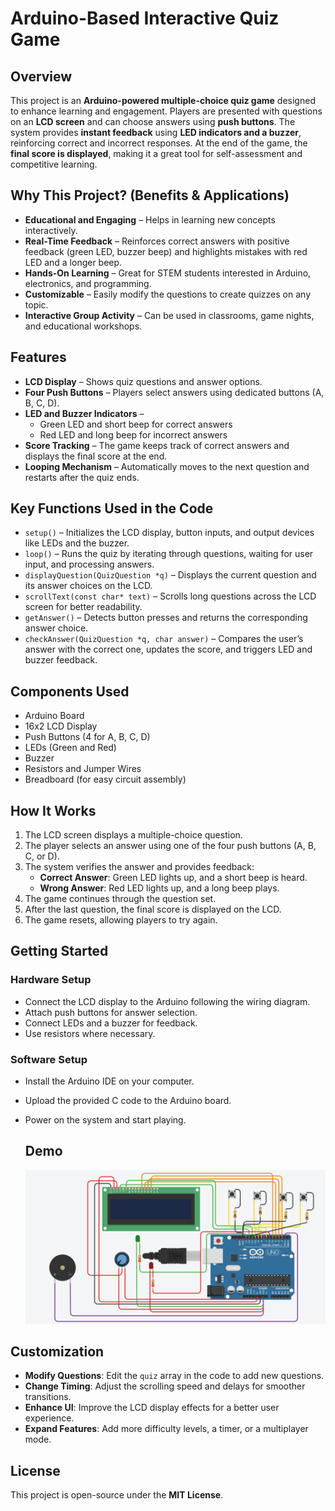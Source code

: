 # **Arduino-Based Interactive Quiz Game**  

## **Overview**  
This project is an **Arduino-powered multiple-choice quiz game** designed to enhance learning and engagement. Players are presented with questions on an **LCD screen** and can choose answers using **push buttons**. The system provides **instant feedback** using **LED indicators and a buzzer**, reinforcing correct and incorrect responses. At the end of the game, the **final score is displayed**, making it a great tool for self-assessment and competitive learning.  

## **Why This Project? (Benefits & Applications)**  
- **Educational and Engaging** – Helps in learning new concepts interactively.  
- **Real-Time Feedback** – Reinforces correct answers with positive feedback (green LED, buzzer beep) and highlights mistakes with red LED and a longer beep.  
- **Hands-On Learning** – Great for STEM students interested in Arduino, electronics, and programming.  
- **Customizable** – Easily modify the questions to create quizzes on any topic.  
- **Interactive Group Activity** – Can be used in classrooms, game nights, and educational workshops.  

## **Features**  
- **LCD Display** – Shows quiz questions and answer options.  
- **Four Push Buttons** – Players select answers using dedicated buttons (A, B, C, D).  
- **LED and Buzzer Indicators** –  
  - Green LED and short beep for correct answers  
  - Red LED and long beep for incorrect answers  
- **Score Tracking** – The game keeps track of correct answers and displays the final score at the end.  
- **Looping Mechanism** – Automatically moves to the next question and restarts after the quiz ends.  

## **Key Functions Used in the Code**  
- `setup()` – Initializes the LCD display, button inputs, and output devices like LEDs and the buzzer.  
- `loop()` – Runs the quiz by iterating through questions, waiting for user input, and processing answers.  
- `displayQuestion(QuizQuestion *q)` – Displays the current question and its answer choices on the LCD.  
- `scrollText(const char* text)` – Scrolls long questions across the LCD screen for better readability.  
- `getAnswer()` – Detects button presses and returns the corresponding answer choice.  
- `checkAnswer(QuizQuestion *q, char answer)` – Compares the user’s answer with the correct one, updates the score, and triggers LED and buzzer feedback.  

## **Components Used**  
- Arduino Board  
- 16x2 LCD Display  
- Push Buttons (4 for A, B, C, D)  
- LEDs (Green and Red)  
- Buzzer  
- Resistors and Jumper Wires  
- Breadboard (for easy circuit assembly)  

## **How It Works**  
1. The LCD screen displays a multiple-choice question.  
2. The player selects an answer using one of the four push buttons (A, B, C, or D).  
3. The system verifies the answer and provides feedback:  
   - **Correct Answer**: Green LED lights up, and a short beep is heard.  
   - **Wrong Answer**: Red LED lights up, and a long beep plays.  
4. The game continues through the question set.  
5. After the last question, the final score is displayed on the LCD.  
6. The game resets, allowing players to try again.  

## **Getting Started**  
### **Hardware Setup**  
- Connect the LCD display to the Arduino following the wiring diagram.  
- Attach push buttons for answer selection.  
- Connect LEDs and a buzzer for feedback.  
- Use resistors where necessary.  

### **Software Setup**  
- Install the Arduino IDE on your computer.  
- Upload the provided C code to the Arduino board.  
- Power on the system and start playing.

  ## **Demo**
  ![Quiz Game Screenshot](https://github.com/thatgauripai/interactive-quiz-game/blob/main/game.png)

## **Customization**  
- **Modify Questions**: Edit the `quiz` array in the code to add new questions.  
- **Change Timing**: Adjust the scrolling speed and delays for smoother transitions.  
- **Enhance UI**: Improve the LCD display effects for a better user experience.  
- **Expand Features**: Add more difficulty levels, a timer, or a multiplayer mode.  

## **License**  
This project is open-source under the **MIT License**.  
